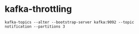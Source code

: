 # kafka-throttling
`kafka-topics --alter --bootstrap-server kafka:9092 --topic notification --partitions 3`